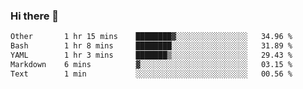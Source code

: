 ### Hi there 👋

<!--
**urzz/urzz** is a ✨ _special_ ✨ repository because its `README.md` (this file) appears on your GitHub profile.

Here are some ideas to get you started:

- 🔭 I’m currently working on ...
- 🌱 I’m currently learning ...
- 👯 I’m looking to collaborate on ...
- 🤔 I’m looking for help with ...
- 💬 Ask me about ...
- 📫 How to reach me: ...
- 😄 Pronouns: ...
- ⚡ Fun fact: ...
-->

<!--START_SECTION:waka-->

```txt
Other       1 hr 15 mins    ████████▓░░░░░░░░░░░░░░░░   34.96 %
Bash        1 hr 8 mins     ████████░░░░░░░░░░░░░░░░░   31.89 %
YAML        1 hr 3 mins     ███████▒░░░░░░░░░░░░░░░░░   29.43 %
Markdown    6 mins          ▓░░░░░░░░░░░░░░░░░░░░░░░░   03.15 %
Text        1 min           ░░░░░░░░░░░░░░░░░░░░░░░░░   00.56 %
```

<!--END_SECTION:waka-->
